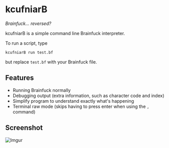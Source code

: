 # kcufniarB
*Brainfuck... reversed?*

kcufniarB is a simple command line Brainfuck interpreter.

To run a script, type
```
kcufniarB run test.bf
```
but replace `test.bf` with your Brainfuck file.

## Features

 - Running Brainfuck normally
 - Debugging output (extra information, such as character code and index)
 - Simplify program to understand exactly what's happening
 - Terminal raw mode (skips having to press enter when using the `,` command)

## Screenshot
![Imgur](http://i.imgur.com/pJ5gKFP.png)
